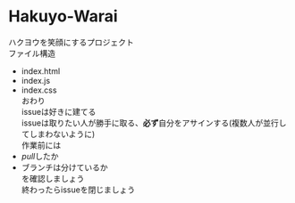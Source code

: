 # Hakuyo-Warai
ハクヨウを笑顔にするプロジェクト  
ファイル構造
- index.html
- index.js
- index.css  
おわり  
issueは好きに建てる  
issueは取りたい人が勝手に取る、**必ず**自分をアサインする(複数人が並行してしまわないように)  
作業前には
- *pull*したか
- ブランチは分けているか  
を確認しましょう  
終わったらissueを閉じましょう
